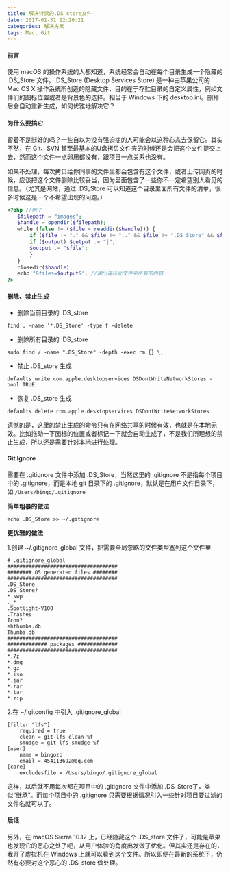 ```yaml
---
title: 解决讨厌的.DS_store文件
date: 2017-01-31 12:20:21
categories: 解决方案
tags: Mac, Git
---
```


#### 前言

使用 macOS 的操作系统的人都知道，系统经常会自动在每个目录生成一个隐藏的 .DS_Store 文件。.DS_Store (Desktop Services Store) 是一种由苹果公司的 Mac OS X 操作系统所创造的隐藏文件，目的在于存贮目录的自定义属性，例如文件们的图标位置或者是背景色的选择。相当于 Windows 下的 desktop.ini。删掉后会自动重新生成，如何优雅地解决它？

<!-- more -->

#### 为什么要搞它

留着不是挺好的吗？一些自以为没有强迫症的人可能会以这种心态去保留它。其实不然，在 Git、SVN 甚至最基本的U盘拷贝文件夹的时候还是会把这个文件提交上去，然而这个文件一点卵用都没有，跟项目一点关系也没有。

如果不处理，每次拷贝给你同事的文件里都会包含有这个文件，或者上传网页的时候，应该把这个文件删除比较妥当，因为里面包含了一些你不一定希望别人看见的信息。（尤其是网站，通过 .DS_Store 可以知道这个目录里面所有文件的清单，很多时候这是一个不希望出现的问题。）
```php
<?php //例子
　　$filepath = "images";
　　$handle = opendir($filepath);
　　while (false != ($file = readdir($handle))) {
　　    if ($file != "." && $file != ".." && $file != ".DS_Store" && $file != "index.html" && $file != "index.htm" && $file != "index.php") {
　　    if ($output) $output .= "|";
　　    $output .= "$file";
　　    }
　　}
　　closedir($handle);
　　echo "&files=$output&"; //输出遍历此文件夹所有的内容
?>
```

#### 删除、禁止生成

- 删除当前目录的 .DS_store

```
find . -name '*.DS_Store' -type f -delete
```

- 删除所有目录的 .DS_store

```
sudo find / -name ".DS_Store" -depth -exec rm {} \;
```

- 禁止 .DS_store 生成

```
defaults write com.apple.desktopservices DSDontWriteNetworkStores -bool TRUE
```

- 恢复 .DS_store 生成

```
defaults delete com.apple.desktopservices DSDontWriteNetworkStores 
```

遗憾的是，这里的禁止生成的命令只有在网络共享的时候有效，也就是在本地无效。比如拖动一下图标的位置或者标记一下就会自动生成了，不是我们所理想的禁止生成，所以还是需要针对本地进行处理。

#### Git Ignore

需要在 .gitignore 文件中添加 .DS_Store，当然这里的 .gitignore 不是指每个项目中的 .gitignore，而是本地 git 目录下的 .gitignore，默认是在用户文件目录下，如 `/Users/bingo/.gitignore`

**简单粗暴的做法**

```
echo .DS_Store >> ~/.gitignore
```

**更优雅的做法**

1.创建 ~/.gitignore_global 文件，把需要全局忽略的文件类型塞到这个文件里

```
# .gitignore_global
####################################
######## OS generated files ########
####################################
.DS_Store
.DS_Store?
*.swp
._*
.Spotlight-V100
.Trashes
Icon?
ehthumbs.db
Thumbs.db
####################################
############# packages #############
####################################
*.7z
*.dmg
*.gz
*.iso
*.jar
*.rar
*.tar
*.zip
```

2.在 ~/.gitconfig 中引入 .gitignore_global

```
[filter "lfs"]
	required = true
	clean = git-lfs clean %f
	smudge = git-lfs smudge %f
[user]
	name = bingozb
	email = 454113692@qq.com
[core]
    excludesfile = /Users/bingo/.gitignore_global
```

这样，以后就不用每次都在项目中的 .gitignore 文件中添加 .DS_Store了，类似“继承”。而每个项目中的 .gitignore 只需要根据情况引入一些针对项目要过滤的文件名就可以了。

#### 后话

另外，在 macOS Sierra 10.12 上，已经隐藏这个 .DS_store 文件了，可能是苹果也发现它的恶心之处了吧，从用户体验的角度出发做了优化。但其实还是存在的，我开了虚拟机在 Windows 上就可以看到这个文件。所以即便在最新的系统下，仍然有必要对这个恶心的 .DS_store 做处理。